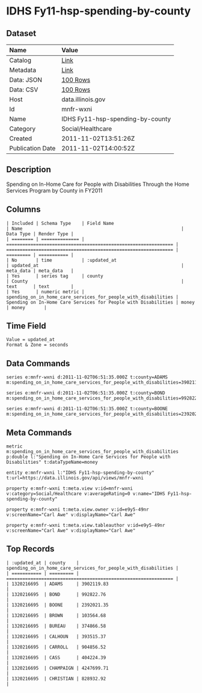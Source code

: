 # IDHS Fy11-hsp-spending-by-county

## Dataset

| Name | Value |
| :--- | :---- |
| Catalog | [Link](https://catalog.data.gov/dataset/idhs-fy11-hsp-spending-by-county-295ea) |
| Metadata | [Link](https://data.illinois.gov/api/views/mnfr-wxni) |
| Data: JSON | [100 Rows](https://data.illinois.gov/api/views/mnfr-wxni/rows.json?max_rows=100) |
| Data: CSV | [100 Rows](https://data.illinois.gov/api/views/mnfr-wxni/rows.csv?max_rows=100) |
| Host | data.illinois.gov |
| Id | mnfr-wxni |
| Name | IDHS Fy11-hsp-spending-by-county |
| Category | Social/Healthcare |
| Created | 2011-11-02T13:51:26Z |
| Publication Date | 2011-11-02T14:00:52Z |

## Description

Spending on In-Home Care for People with Disabilities Through the Home Services Program by County in FY2011

## Columns

```ls
| Included | Schema Type    | Field Name                                                     | Name                                                           | Data Type | Render Type |
| ======== | ============== | ============================================================== | ============================================================== | ========= | =========== |
| No       | time           | :updated_at                                                    | updated_at                                                     | meta_data | meta_data   |
| Yes      | series tag     | county                                                         | County                                                         | text      | text        |
| Yes      | numeric metric | spending_on_in_home_care_services_for_people_with_disabilities | Spending on In-Home Care Services for People with Disabilities | money     | money       |
```

## Time Field

```ls
Value = updated_at
Format & Zone = seconds
```

## Data Commands

```ls
series e:mnfr-wxni d:2011-11-02T06:51:35.000Z t:county=ADAMS m:spending_on_in_home_care_services_for_people_with_disabilities=3902119.83

series e:mnfr-wxni d:2011-11-02T06:51:35.000Z t:county=BOND m:spending_on_in_home_care_services_for_people_with_disabilities=992822.76

series e:mnfr-wxni d:2011-11-02T06:51:35.000Z t:county=BOONE m:spending_on_in_home_care_services_for_people_with_disabilities=2392021.35
```

## Meta Commands

```ls
metric m:spending_on_in_home_care_services_for_people_with_disabilities p:double l:"Spending on In-Home Care Services for People with Disabilities" t:dataTypeName=money

entity e:mnfr-wxni l:"IDHS Fy11-hsp-spending-by-county" t:url=https://data.illinois.gov/api/views/mnfr-wxni

property e:mnfr-wxni t:meta.view v:id=mnfr-wxni v:category=Social/Healthcare v:averageRating=0 v:name="IDHS Fy11-hsp-spending-by-county"

property e:mnfr-wxni t:meta.view.owner v:id=e9y5-49nr v:screenName="Carl Awe" v:displayName="Carl Awe"

property e:mnfr-wxni t:meta.view.tableauthor v:id=e9y5-49nr v:screenName="Carl Awe" v:displayName="Carl Awe"
```

## Top Records

```ls
| :updated_at | county    | spending_on_in_home_care_services_for_people_with_disabilities | 
| =========== | ========= | ============================================================== | 
| 1320216695  | ADAMS     | 3902119.83                                                     | 
| 1320216695  | BOND      | 992822.76                                                      | 
| 1320216695  | BOONE     | 2392021.35                                                     | 
| 1320216695  | BROWN     | 103564.68                                                      | 
| 1320216695  | BUREAU    | 374866.58                                                      | 
| 1320216695  | CALHOUN   | 393515.37                                                      | 
| 1320216695  | CARROLL   | 904856.52                                                      | 
| 1320216695  | CASS      | 404224.39                                                      | 
| 1320216695  | CHAMPAIGN | 4247699.71                                                     | 
| 1320216695  | CHRISTIAN | 828932.92                                                      | 
```
